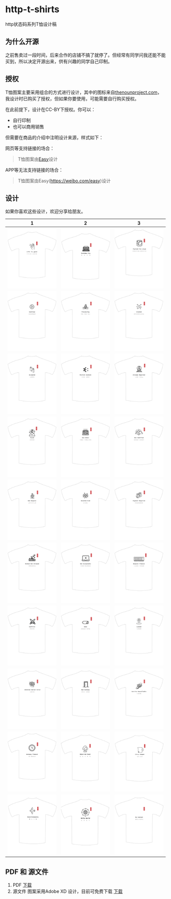 # http-t-shirts

http状态码系列T恤设计稿

## 为什么开源

之前售卖过一段时间，后来合作的店铺不搞了就停了。但经常有同学问我还能不能买到，所以决定开源出来，供有兴趣的同学自己印制。

## 授权

T恤图案主要采用组合的方式进行设计，其中的图标来自[thenounproject.com](http://thenounproject.com/)，我设计时已购买了授权，但如果你要使用，可能需要自行购买授权。

在此前提下，设计在CC-BY下授权。你可以：

- 自行印制
- 也可以商用销售

但需要在商品的介绍中注明设计来源，样式如下：

网页等支持链接的场合：

> T恤图案由[Easy](https://weibo.com/easy)设计

APP等无法支持链接的场合：

> T恤图案由Easy(https://weibo.com/easy)设计

## 设计

如果你喜欢这些设计，欢迎分享给朋友。


| 1   | 2   |  3  | 
| --- | --- | --- |
| ![](images/t1.png) | ![](images/t2.png) | ![](images/t3.png) | 
| ![](images/t4.png) | ![](images/t5.png) | ![](images/t6.png) | 
| ![](images/t7.png) | ![](images/t8.png) | ![](images/t9.png) | 
| ![](images/t10.png) | ![](images/t11.png) | ![](images/t12.png) | 
| ![](images/t13.png) | ![](images/t14.png) | ![](images/t15.png) | 
| ![](images/t16.png) | ![](images/t17.png) | ![](images/t18.png) | 
| ![](images/t19.png) | ![](images/t20.png) | ![](images/t21.png) | 
| ![](images/t22.png) | ![](images/t23.png) | ![](images/t24.png) | 
| ![](images/t25.png) | ![](images/t26.png) | ![](images/t27.png) | 
| ![](images/t28.png) | ![](images/t29.png) | ![](images/t30.png) | 
 


## PDF 和 源文件

1. PDF [下载](httpt.pdf)
1. 源文件 图案采用Adobe XD 设计，目前可免费下载 [下载](httpt.xd)
